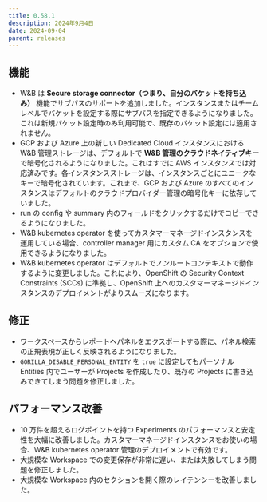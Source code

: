 ```yaml
---
title: 0.58.1
description: 2024年9月4日
date: 2024-09-04
parent: releases
---
```


## 機能

* W&B は **Secure storage connector（つまり、自分のバケットを持ち込み）** 機能でサブパスのサポートを追加しました。インスタンスまたはチームレベルでバケットを設定する際にサブパスを指定できるようになりました。これは新規バケット設定時のみ利用可能で、既存のバケット設定には適用されません。
* GCP および Azure 上の新しい Dedicated Cloud インスタンスにおける W&B 管理ストレージは、デフォルトで **W&B 管理のクラウドネイティブキー** で暗号化されるようになりました。これはすでに AWS インスタンスでは対応済みです。各インスタンスストレージは、インスタンスごとにユニークなキーで暗号化されています。これまで、GCP および Azure のすべてのインスタンスはデフォルトのクラウドプロバイダー管理の暗号化キーに依存していました。
* run の config や summary 内のフィールドをクリックするだけでコピーできるようになりました。
* W&B kubernetes operator を使ってカスタマーマネージドインスタンスを運用している場合、controller manager 用にカスタム CA をオプションで使用できるようになりました。
* W&B kubernetes operator はデフォルトでノンルートコンテキストで動作するように変更しました。これにより、OpenShift の Security Context Constraints (SCCs) に準拠し、OpenShift 上へのカスタマーマネージドインスタンスのデプロイメントがよりスムーズになります。

## 修正

* ワークスペースからレポートへパネルをエクスポートする際に、パネル検索の正規表現が正しく反映されるようになりました。
* `GORILLA_DISABLE_PERSONAL_ENTITY` を `true` に設定してもパーソナル Entities 内でユーザーが Projects を作成したり、既存の Projects に書き込みできてしまう問題を修正しました。

## パフォーマンス改善

* 10 万件を超えるログポイントを持つ Experiments のパフォーマンスと安定性を大幅に改善しました。カスタマーマネージドインスタンスをお使いの場合、W&B kubernetes operator 管理のデプロイメントで有効です。
* 大規模な Workspace での変更保存が非常に遅い、または失敗してしまう問題を修正しました。
* 大規模な Workspace 内のセクションを開く際のレイテンシーを改善しました。